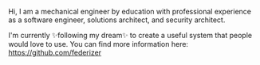 Hi, I am a mechanical engineer by education with professional experience as a software engineer, solutions architect, and security architect.

I'm currently ✨following my dream✨ to create a useful system that people would love to use. You can find more information here: https://github.com/federizer

<!---
1token/1token is a ✨ special ✨ repository because its `README.md` (this file) appears on your GitHub profile.
You can click the Preview link to take a look at your changes.
--->
